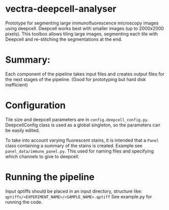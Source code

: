 # vectra-deepcell-analyser
Prototype for segmenting large immunofluorescence microscopy images using deepcell.
Deepcell works best with smaller images (up to 2000x2000 pixels).
This toolbox allows tiling large images, segmenting each tile with Deepcell and re-stitching the segmentations at the end.

# Summary:
Each component of the pipeline takes input files and creates output files for the next stages of the pipeline. (Good for prototyping but hard disk inefficient)


# Configuration
Tile size and deepcell parameters are in `config.deepcell_config.py`. DeepcellConfig class is used as a global singleton, so the parameters can be easily edited.

To take into account varying fluorescent stains, it is intended that a `Panel` class containing a summary of the stains is created.
Example see `panel_data/immune_panel.py`. This used for naming files and specifying which channels to give to deepcell.


# Running the pipeline
Input qptiffs should be placed in an input directory, structure like: `qptiffs/<EXPERIMENT_NAME>/<SAMPLE_NAME>.qptiff`
See example.py for running the code.


